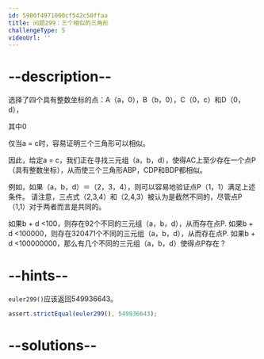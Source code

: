 ```yaml
---
id: 5900f4971000cf542c50ffaa
title: 问题299：三个相似的三角形
challengeType: 5
videoUrl: ''
---
```


# --description--

选择了四个具有整数坐标的点：A（a，0），B（b，0），C（0，c）和D（0，d），

其中0

仅当a = c时，容易证明三个三角形可以相似。

因此，给定a = c，我们正在寻找三元组（a，b，d），使得AC上至少存在一个点P（具有整数坐标），从而使三个三角形ABP，CDP和BDP都相似。

例如，如果（a，b，d）＝（2，3，4），则可以容易地验证点P（1，1）满足上述条件。 请注意，三点式（2,3,4）和（2,4,3）被认为是截然不同的，尽管点P（1,1）对于两者而言是共同的。

如果b + d &lt;100，则存在92个不同的三元组（a，b，d），从而存在点P. 如果b + d &lt;100000，则存在320471个不同的三元组（a，b，d），从而存在点P. 如果b + d &lt;100000000，那么有几个不同的三元组（a，b，d）使得点P存在？

# --hints--

`euler299()`应该返回549936643。

```js
assert.strictEqual(euler299(), 549936643);
```

# --solutions--

